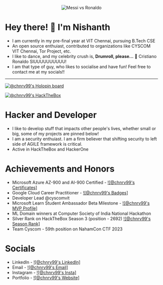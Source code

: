 <div align="center">
  <img src="https://user-images.githubusercontent.com/95633551/177534931-0c36d9ea-ebe2-4838-b581-96c03ae1330e.gif" alt="Messi vs Ronaldo">
</div>

# Hey there! 👋 I'm Nishanth 
- I am currently in my pre-final year at VIT Chennai, pursuing B.Tech CSE
- An open source enthuiast, contributed to organizations like CYSCOM VIT Chennai, Tor Project, etc.
- I like to dance, and my celebrity crush is, **Drumroll, please...** 🥁 Cristiano Ronaldo SIUUUUUUUUUU!
- I am that type of guy, who likes to socialise and have fun! Feel free to contact me at my socials!!

---

[![@chnrv99's Holopin board](https://holopin.me/chnrv99)](https://holopin.io/@chnrv99)

[![@chnrv99's HackTheBox](https://www.hackthebox.com/badge/image/963787)](https://www.hackthebox.com/badge/image/963787)







# Hacker and Developer
- I like to develop stuff that impacts other people's lives, whether small or big, some of my projects are pinned below!
- I am a security enthuiast. I am a firm believer that shifting security to left side of AGILE framework is critical.
- Active in HackTheBox and HackerOne

# Achievements and Honors
- Microsoft Azure AZ-900 and AI-900 Certified - [![@chnrv99's Certificates]](https://learn.microsoft.com/en-us/users/nishanthc-4631/transcript/d5er8uren84y5gp?tab=tab-learning-paths)
- Google Cloud Career Practitioner - [![@chnrv99's Badges]](https://www.cloudskillsboost.google/public_profiles/c5baed26-65be-4c84-99e4-faecf5e05733) 
- Developer Lead @cyscomvit
- Microsoft Learn Student Ambassador Beta Milestone - [![@chnrv99's MVP Profile]](https://mvp.microsoft.com/en-US/studentambassadors/profile/26173cec-824f-4f17-ae18-1a7d731cf064) 
- ML Domain winners at Computer Society of India National Hackathon
- Silver Rank on HackTheBox Season 3 (position - 2692) [![@chnrv99's Season Rank]](https://labs.hackthebox.com/achievement/season/963787/3)
- Team Cyscom - 59th position on NahamCon CTF 2023

# Socials
- LinkedIn - [![@chnrv99's LinkedIn]](https://www.linkedin.com/in/nishanth-chandrasekaran/)
- Email - [![@chnrv99's Email]](nishanth.c2021@vitstudent.ac.in)
- Instagram - [![@chnrv99's Insta]](https://www.instagram.com/chnrv/)
- Portfolio - [![@chnrv99's Website]](https://chnrv.vercel.app/)




<!---
chnrv99/chnrv99 is a ✨ special ✨ repository because its `README.md` (this file) appears on your GitHub profile.
You can click the Preview link to take a look at your changes.
--->



